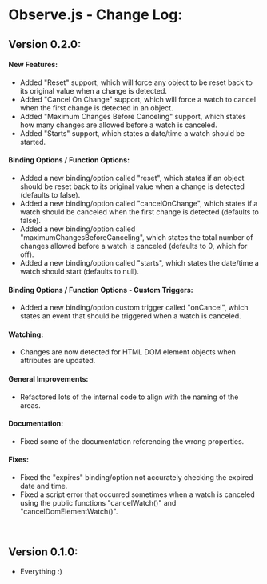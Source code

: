 # Observe.js - Change Log:

## Version 0.2.0:

#### **New Features:**
- Added "Reset" support, which will force any object to be reset back to its original value when a change is detected.
- Added "Cancel On Change" support, which will force a watch to cancel when the first change is detected in an object.
- Added "Maximum Changes Before Canceling" support, which states how many changes are allowed before a watch is canceled.
- Added "Starts" support, which states a date/time a watch should be started.

#### **Binding Options / Function Options:**
- Added a new binding/option called "reset", which states if an object should be reset back to its original value when a change is detected (defaults to false).
- Added a new binding/option called "cancelOnChange", which states if a watch should be canceled when the first change is detected (defaults to false).
- Added a new binding/option called "maximumChangesBeforeCanceling", which states the total number of changes allowed before a watch is canceled (defaults to 0, which for off).
- Added a new binding/option called "starts", which states the date/time a watch should start (defaults to null).

#### **Binding Options / Function Options - Custom Triggers:**
- Added a new binding/option custom trigger called "onCancel", which states an event that should be triggered when a watch is canceled.

#### **Watching:**
- Changes are now detected for HTML DOM element objects when attributes are updated.

#### **General Improvements:**
- Refactored lots of the internal code to align with the naming of the areas.

#### **Documentation:**
- Fixed some of the documentation referencing the wrong properties.

#### **Fixes:**
- Fixed the "expires" binding/option not accurately checking the expired date and time.
- Fixed a script error that occurred sometimes when a watch is canceled using the public functions "cancelWatch()" and "cancelDomElementWatch()".

<br>


## Version 0.1.0:
- Everything :)